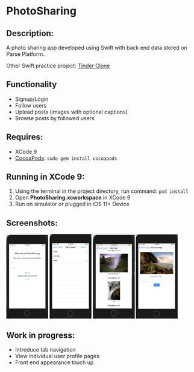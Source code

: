 # PhotoSharing

## Description:
A photo sharing app developed using Swift with back end data stored on Parse Platform.

Other Swift practice project: [Tinder Clone](https://github.com/JulieW23/TinderClone)

## Functionality
* Signup/Login
* Follow users
* Upload posts (images with optional captions)
* Browse posts by followed users

## Requires:
* XCode 9
* [CocoaPods](https://cocoapods.org/):
`sudo gem install cocoapods`

## Running in XCode 9:
1. Using the terminal in the project directory, run command: `pod install`
2. Open **PhotoSharing.xcworkspace** in XCode 9
3. Run on simulator or plugged in iOS 11+ Device

## Screenshots:
<div>
<img src="https://github.com/JulieW23/PhotoSharing/blob/master/screenshots/screenshotlogin.png" width="22%">
<img src="https://github.com/JulieW23/PhotoSharing/blob/master/screenshots/screenshotfollow.png" width="22%">
<img src="https://github.com/JulieW23/PhotoSharing/blob/master/screenshots/screenshotfeed.png" width="22%">
<img src="https://github.com/JulieW23/PhotoSharing/blob/master/screenshots/screenshotpost.png" width="22%">
</div>

## Work in progress:
* Introduce tab navigation
* View individual user profile pages
* Front end appearance touch up
